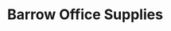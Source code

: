---
title: "Barrow Office Supplies"
url: /new-ross/barrow-office-supplies/
shop: office supplies
---